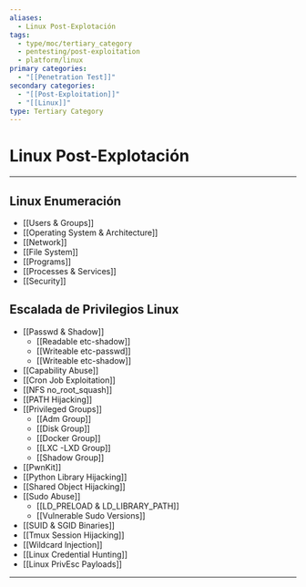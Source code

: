 ```yaml
---
aliases:
  - Linux Post-Explotación
tags:
  - type/moc/tertiary_category
  - pentesting/post-exploitation
  - platform/linux
primary categories:
  - "[[Penetration Test]]"
secondary categories:
  - "[[Post-Exploitation]]"
  - "[[Linux]]"
type: Tertiary Category
---
```

# Linux Post-Explotación

***

## Linux Enumeración 

-  [[Users & Groups]]
- [[Operating System & Architecture]]
- [[Network]]
- [[File System]] 
- [[Programs]] 
- [[Processes & Services]]
- [[Security]]


## Escalada de Privilegios Linux

- [[Passwd & Shadow]]
	- [[Readable etc-shadow]]
	- [[Writeable etc-passwd]]
	- [[Writeable etc-shadow]]
- [[Capability Abuse]]
- [[Cron Job Exploitation]]
- [[NFS no_root_squash]]
- [[PATH Hijacking]]
- [[Privileged Groups]]
	- [[Adm Group]]
	- [[Disk Group]]
	- [[Docker Group]]
	- [[LXC -LXD Group]]
	- [[Shadow Group]]
- [[PwnKit]]
- [[Python Library Hijacking]]
- [[Shared Object Hijacking]]
- [[Sudo Abuse]]
	- [[LD_PRELOAD & LD_LIBRARY_PATH]]
	- [[Vulnerable Sudo Versions]]
- [[SUID & SGID Binaries]]
- [[Tmux Session Hijacking]]
- [[Wildcard Injection]]
- [[Linux Credential Hunting]]
- [[Linux PrivEsc Payloads]]


***
